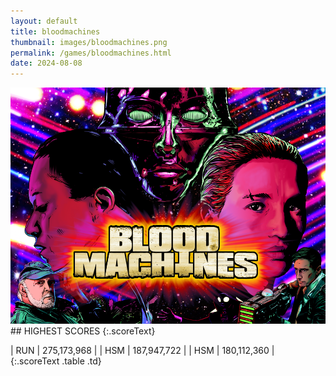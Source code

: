 ```yaml
---
layout: default
title: bloodmachines
thumbnail: images/bloodmachines.png
permalink: /games/bloodmachines.html
date: 2024-08-08
---
```


<img src="../images/bloodmachines.png" class="gameThumbnail img-fluid mx-auto align-middle">
## HIGHEST SCORES
{:.scoreText}

| RUN | 275,173,968 | 
| HSM | 187,947,722 | 
| HSM | 180,112,360 | 
{:.scoreText .table .td}
